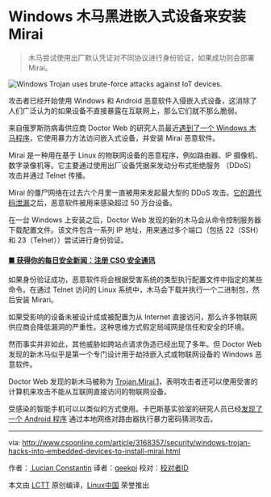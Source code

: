 Windows 木马黑进嵌入式设备来安装 Mirai
============================================================

> 木马尝试使用出厂默认凭证对不同协议进行身份验证，如果成功则会部署 Mirai。

 ![Windows Trojan uses brute-force attacks against IoT devices.](http://images.techhive.com/images/idgnsImport/2015/08/id-2956907-matrix-434036-100606417-large.jpg) 


攻击者已经开始使用 Windows 和 Android 恶意软件入侵嵌入式设备，这消除了人们广泛认为的如果设备不直接暴露在互联网上，那么它们就不那么脆弱。

来自俄罗斯防病毒供应商 Doctor Web 的研究人员最近[遇到了一个 Windows 木马程序][21]，它使用暴力方法访问嵌入式设备，并安装 Mirai 恶意软件。

Mirai 是一种用在基于 Linux 的物联网设备的恶意程序，例如路由器、IP 摄像机、数字录像机等。它主要通过使用出厂设备凭据来发动分布式拒绝服务 （DDoS） 攻击并通过 Telnet 传播。

Mirai 的僵尸网络在过去六个月里一直被用来发起最大型的 DDoS 攻击。[它的源代码泄漏][22]之后，恶意软件被用来感染超过 50 万台设备。

在一台 Windows 上安装之后，Doctor Web 发现的新的木马会从命令控制服务器下载配置文件。该文件包含一系列 IP 地址，用来通过多个端口（包括 22（SSH）和 23（Telnet））尝试进行身份验证。

#### [■ 获得你的每日安全新闻：注册 CSO 安全通讯][11]

如果身份验证成功，恶意软件将会根据受害系统的类型执行配置文件中指定的某些命令。在通过 Telnet 访问的 Linux 系统中，木马会下载并执行一个二进制包，然后安装 Mirari。

如果受影响的设备未被设计成或被配置为从 Internet 直接访问，那么许多物联网供应商会降低漏洞的严重性。这种思维方式假定局域网是信任和安全的环境。

然而事实并非如此，其他威胁如跨站点请求伪造已经出现了多年。但 Doctor Web 发现的新木马似乎是第一个专门设计用于劫持嵌入式或物联网设备的 Windows 恶意软件。

Doctor Web 发现的新木马被称为 [Trojan.Mirai.1][23]，表明攻击者还可以使用受害的计算机来攻击不能从互联网直接访问的物联网设备。

受感染的智能手机可以以类似的方式使用。卡巴斯基实验室的研究人员已经[发现了一个 Android 程序][24] 通过本地网络对路由器执行暴力密码猜测攻击。

--------------------------------------------------------------------------------

via: http://www.csoonline.com/article/3168357/security/windows-trojan-hacks-into-embedded-devices-to-install-mirai.html

作者：[ Lucian Constantin][a]
译者：[geekpi](https://github.com/geekpi)
校对：[校对者ID](https://github.com/校对者ID)

本文由 [LCTT](https://github.com/LCTT/TranslateProject) 原创编译，[Linux中国](https://linux.cn/) 荣誉推出

[a]:http://www.csoonline.com/author/Lucian-Constantin/
[1]:http://www.csoonline.com/article/3133744/internet-of-things/fasten-your-seatbelt-in-the-iot-cybersecurity-race.html
[2]:http://www.csoonline.com/article/3150881/internet-of-things/data-breaches-through-wearables-put-target-squarely-on-iot-in-2017.html
[3]:http://www.csoonline.com/article/3144197/security/upgraded-mirai-botnet-disrupts-deutsche-telekom-by-infecting-routers.html
[4]:http://www.csoonline.com/video/73795/security-sessions-the-csos-role-in-active-shooter-planning
[5]:http://www.idgnews.net/
[6]:http://www.csoonline.com/article/3133744/internet-of-things/fasten-your-seatbelt-in-the-iot-cybersecurity-race.html
[7]:http://www.csoonline.com/article/3150881/internet-of-things/data-breaches-through-wearables-put-target-squarely-on-iot-in-2017.html
[8]:http://www.csoonline.com/article/3144197/security/upgraded-mirai-botnet-disrupts-deutsche-telekom-by-infecting-routers.html
[9]:http://www.csoonline.com/video/73795/security-sessions-the-csos-role-in-active-shooter-planning
[10]:http://www.csoonline.com/video/73795/security-sessions-the-csos-role-in-active-shooter-planning
[11]:http://csoonline.com/newsletters/signup.html#tk.cso-infsb
[12]:http://www.csoonline.com/author/Lucian-Constantin/
[13]:https://twitter.com/intent/tweet?url=http%3A%2F%2Fwww.csoonline.com%2Farticle%2F3168357%2Fsecurity%2Fwindows-trojan-hacks-into-embedded-devices-to-install-mirai.html&via=csoonline&text=Windows+Trojan+hacks+into+embedded+devices+to+install+Mirai
[14]:https://www.facebook.com/sharer/sharer.php?u=http%3A%2F%2Fwww.csoonline.com%2Farticle%2F3168357%2Fsecurity%2Fwindows-trojan-hacks-into-embedded-devices-to-install-mirai.html
[15]:http://www.linkedin.com/shareArticle?url=http%3A%2F%2Fwww.csoonline.com%2Farticle%2F3168357%2Fsecurity%2Fwindows-trojan-hacks-into-embedded-devices-to-install-mirai.html&title=Windows+Trojan+hacks+into+embedded+devices+to+install+Mirai
[16]:https://plus.google.com/share?url=http%3A%2F%2Fwww.csoonline.com%2Farticle%2F3168357%2Fsecurity%2Fwindows-trojan-hacks-into-embedded-devices-to-install-mirai.html
[17]:http://reddit.com/submit?url=http%3A%2F%2Fwww.csoonline.com%2Farticle%2F3168357%2Fsecurity%2Fwindows-trojan-hacks-into-embedded-devices-to-install-mirai.html&title=Windows+Trojan+hacks+into+embedded+devices+to+install+Mirai
[18]:http://www.stumbleupon.com/submit?url=http%3A%2F%2Fwww.csoonline.com%2Farticle%2F3168357%2Fsecurity%2Fwindows-trojan-hacks-into-embedded-devices-to-install-mirai.html
[19]:http://www.csoonline.com/article/3168357/security/windows-trojan-hacks-into-embedded-devices-to-install-mirai.html#email
[20]:http://www.csoonline.com/author/Lucian-Constantin/
[21]:https://news.drweb.com/news/?i=11140&lng=en
[22]:http://www.computerworld.com/article/3132359/security/hackers-create-more-iot-botnets-with-mirai-source-code.html
[23]:https://vms.drweb.com/virus/?_is=1&i=14934685
[24]:https://securelist.com/blog/mobile/76969/switcher-android-joins-the-attack-the-router-club/
[25]:http://www.csoonline.com/author/Lucian-Constantin/
